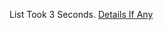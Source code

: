List Took 3 Seconds.
[Details If Any](https://github.com/deathbybandaid/piholeparser/blob/master/RecentRunLogs/parsingscripts/Mat1thDNSaddblock.md)

